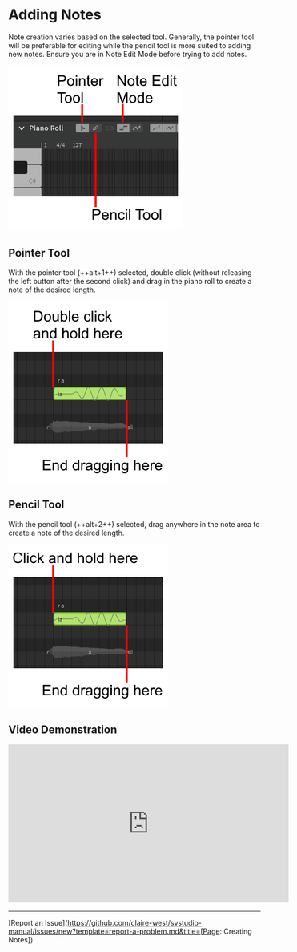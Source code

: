 # Adding Notes

Note creation varies based on the selected tool. Generally, the pointer tool will be preferable for editing while the pencil tool is more suited to adding new notes. Ensure you are in Note Edit Mode before trying to add notes.

![Piano Roll Tools](../img/quickstart/piano-roll-tools.png)

## Pointer Tool
With the pointer tool (++alt+1++) selected, double click (without releasing the left button after the second click) and drag in the piano roll to create a note of the desired length.

![Adding Notes With the Pointer Tool](../img/quickstart/add-note-pointer.png)

## Pencil Tool

With the pencil tool (++alt+2++) selected, drag anywhere in the note area to create a note of the desired length.

![Adding Notes With the Pencil Tool](../img/quickstart/add-note-pencil.png)

## Video Demonstration

<iframe width="560" height="315" src="https://www.youtube-nocookie.com/embed/_s1gITI3vbA" title="YouTube video player" frameborder="0" allowfullscreen></iframe>

---

[Report an Issue](https://github.com/claire-west/svstudio-manual/issues/new?template=report-a-problem.md&title=[Page: Creating Notes])